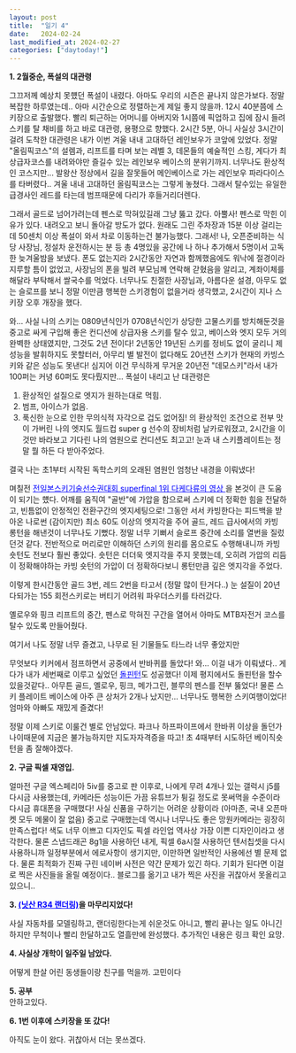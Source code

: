 ```yaml
---
layout: post
title:  "일기 4"
date:   2024-02-24
last_modified_at: 2024-02-27
categories: ["daytoday!"]
---
```


**1. 2월중순, 폭설의 대관령**
   
   그끄저께 예상치 못헀던 폭설이 내렸다.
   아마도 우리의 시즌은 끝나지 않은가보다.
   정말 복잡한 하루였는데..
   아마 시간순으로 정렬하는게 제일 좋지 않을까.
   12시 40분쯤에 스키장으로 출발했다.
   빨리 퇴근하는 어머니를 아버지와 1시쯤에 픽업하고 집에 잠시 들려 스키를 탈 채비를 하고
   바로 대관령, 용평으로 향했다.
   2시간 5분, 아니 사실상 3시간이 걸려 도착한 대관령은
   내가 이번 겨울 내내 고대하던 레인보우가 코앞에 있었다.
   정말 "올림픽코스"의 설렘과, 리프트를 타며 보는 레벨 3, 데몬들의 예술적인 스킹, 게다가 최상급자코스를 내려와야만 즐길수 있는 레인보우 베이스의 분위기까지.
   너무나도 환상적인 코스지만... 발왕산 정상에서 길을 잘못들어 메인베이스로 가는 레인보우 파라다이스를 타버렸다.. 겨울 내내 고대하던 올림픽코스는 그렇게 놓쳤다.
   그래서 탈수있는 유일한 급경사인 레드를 타는데 범프때문에 다리가 후들거리더렌다.
   
   그래서 골드로 넘어가려는데 펜스로 막혀있길래 그냥 뚫고 갔다.
   아뿔사! 펜스로 막힌 이유가 있다. 내려오고 보니 돌아갈 방도가 없다.
   원래도 그린 주차장과 15분 이상 걸리는데 50센치 이상 폭설이 와서 차로 이동하는건 불가능했다.
   그래서! 나, 오픈준비하는 식당 사장님, 정설차 운전하시는 분 등 총 4명있을 공간에 나 하나 추가해서 5명이서 고독한 늦겨울밤을 보냈다.
   폰도 없는지라 2시간동안 자연과 함께했음에도 워낙에 절경이라 지루할 틈이 없었고,
   사장님의 폰을 빌려 부모님께 연락해 갇혔음을 알리고, 계좌이체를 해달라 부탁해서 쌀국수를 먹었다.
   너무나도 친절한 사장님과, 아름다운 설경, 아무도 없는 슬로프를 보니 정말 이만큼 행복한 스키경험이 없을거라 생각했고,
   2시간이 지나 스키장 오후 개장을 했다.

   와... 사실 나의 스키는 0809년식인가 0708년식인가 상당한 고물스키를 방치해둔것을 중고로 싸게 구입해 좋은 컨디션에 상급자용 스키를 탈수 있고,
   베이스와 엣지 모두 거의 완벽한 상태였지만, 그것도 2년 전이다! 2년동안 19년된 스키를 정비도 없이 굴리니 제 성능을 발휘하지도 못할터러,
   아무리 별 발전이 없다해도 20년전 스키가 현재의 카빙스키와 같은 성능도 못낸다!
   심지어 이건 무식하게 무거운 20년전 "데모스키"라서 내가 100퍼는 커녕 60퍼도 못다뤘지만...
   폭설이 내리고 난 대관령은
   1. 환상적인 설질으로 엣지가 원하는대로 먹힘.
   2. 범프, 아이스가 없음.
   3. 푹신한 눈으로 인한 무의식적 자각으로 겁도 없어짐!
   의 환상적인 조건으로
   전부 맛이 가버린 나의 엣지도 월드컵 super g 선수의 장비처럼 날카로워졌고,
   2시간을 이것만 바라보고 기다린 나의 염원으로 컨디션도 최고고!
   눈과 내 스키플레이트는 정말 뭘 하든 다 받아주었다.

   결국 나는 초1부터 시작된 독학스키의 오래된 염원인 엄청난 내경을 이뤄냈다!

   며칠전 <a href="https://youtu.be/x-hCrikjWes?si=Dtmt3lBnkjkKtMih" style="color: blue; text-decoration: underline;">전일본스키기술선수권대회 superfinal 1위 다케다류의 영상 </a>을 본것이 큰 도움이 되기는 헀다.
   어깨를 움직여 "골반"에 가압을 함으로써 스키에 더 정확한 힘을 전달하고, 빈틈없이 안정적인 전환구간의 엣지세팅으로!
   그동안 서서 카빙한다는 피드백을 받아온 나로썬 (감이지만) 최소 60도 이상의 엣지각을 주어 골드, 레드 급사에서의 카빙 롱턴을 해낸것이 너무나도 기뻤다.
   정말 너무 기뻐서 슬로프 중간에 소리를 열번을 질렀던것 같다.
   전반적으로 머리로만 이해하던 스키의 원리를 몸으로도 수행해내니까 카빙 숏턴도 전보다 훨씬 좋았다.
   숏턴은 더더욱 엣지각을 주지 못했는데, 오히려 가압의 리듬이 정확해야하는 카빙 숏턴의 가압이 더 정확하다보니 롱턴만큼 깊은 엣지각을 주었다.

   이렇게 한시간동안 골드 3번, 레드 2번을 타고서 (정말 많이 탄거다..) 눈 설질이 20년 다되가는 155 회전스키로는 버티기 어려워 파우더스키를 타러갔다.

   옐로우와 핑크 리프트의 중간, 펜스로 막혀진 구간을 열어서
   아마도 MTB자전거 코스를 탈수 있도록 만들어줬다.

   여기서 나도 정말 너무 즐겼고, 나무로 된 기물들도 타느라 너무 좋았지만

   무엇보다 키커에서 점프하면서 공중에서 반바퀴를 돌았다!
   와... 이걸 내가 이뤄냈다..
   게다가 내가 세번째로 이루고 싶었던 <a href="https://youtu.be/7GmzyOwZqsc?si=8IJkV0zSvVX-p-IB" style="color: blue; text-decoration: underline;">돌핀턴</a>도 성공했다!
   이제 평지에서도 돌핀턴을 할수 있을것같다..
   아무튼 골드, 옐로우, 핑크, 메가그린, 블루의 펜스를 전부 뚫었다!
   물론 스키 플레이트 베이스에 아주 큰 상처가 2개나 났지만...
   너무나도 행복한 스키여행이었다! 엄마와 아빠도 재밌게 즐겼다!

   정말 이제 스키로 이룰건 별로 안남았다. 파크나 하프파이프에서 한바퀴 이상을 돌던가 나이때문에 지금은 불가능하지만 지도자자격증을 따고!
   초 4때부터 시도하던 베이직숏턴을 좀 잘해야겠다.


**2. 구글 픽셀 재영입.**
   
   얼마전 구글 엑스페리아 5iv를 중고로 판 이후로, 나에게 무려 4개나 있는 갤럭시 j5를 다시금 사용했는데, 카메라든 성능이든 가끔 유튜브가 튕길 정도로 못써먹을 수준이라 다시금 휴대폰을 구매했다!
   사실 신품을 구하기는 어려운 상황이라 (아마존, 국내 오픈마켓 모두 메물이 잘 없음) 중고로 구매했는데 역시나 너무나도 좋은 망원카메라는 굉장히 만족스럽다! 색도 너무 이쁘고 디자인도 픽셀 라인업 역사상 가장 이쁜 디자인이라고 생각한다.
   물론 스냅드래곤 8g1을 사용하던 내게, 픽셀 6a시절 사용하던 텐서칩셋을 다시 사용하니까 일정부분에서 에로사항이 생기지만, 이만하면 일반적인 사용에선 별 문제 없다. 물론 최적화가 진짜 구린 네이버 사전은 약간 문제가 있긴 하다.
   기회가 된다면 이걸로 찍은 사진들을 올릴 예정이다.. 블로그를 옮기고 내가 찍은 사진을 귀찮아서 못올리고 있으니..

**3. <a href="https://whoisrealminjueun.netlify.app/2024/02/20/%EB%8B%9B%EC%82%B0-r34-%EC%8A%A4%EC%B9%B4%EC%9D%B4%EB%9D%BC%EC%9D%B8-gt-r" style="color: blue; text-decoration: underline;">(닛산 R34 랜더링)</a>을 마무리지었다!**

   사실 자동차를 모델링하고, 랜더링한다는게 쉬운것도 아니고, 빨리 끝나는 일도 아니긴 하지만 무척이나 빨리 한달하고도 열흘만에 완성했다. 추가적인 내용은 링크 확인 요망.

**4. 사실상 개학이 일주일 남았다.**

   어떻게 한살 어린 동생들이랑 친구를 먹을까. 고민이다

**5. 공부<br>**
   안하고있다.

**6. 1번 이후에 스키장을 또 갔다!**

   아직도 눈이 왔다. 귀찮아서 더는 못쓰겠다.
